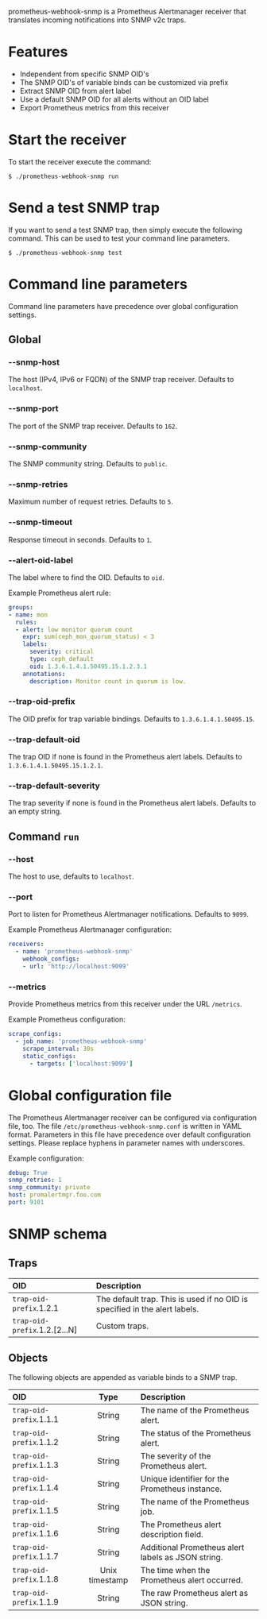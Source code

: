 prometheus-webhook-snmp is a Prometheus Alertmanager receiver that translates incoming notifications into SNMP v2c traps.

# Features

- Independent from specific SNMP OID's
- The SNMP OID's of variable binds can be customized via prefix
- Extract SNMP OID from alert label
- Use a default SNMP OID for all alerts without an OID label
- Export Prometheus metrics from this receiver

# Start the receiver

To start the receiver execute the command:

    $ ./prometheus-webhook-snmp run

# Send a test SNMP trap

If you want to send a test SNMP trap, then simply execute the following command. This can be used to test your command line parameters.

    $ ./prometheus-webhook-snmp test

# Command line parameters
Command line parameters have precedence over global configuration settings.

## Global

### --snmp-host
The host (IPv4, IPv6 or FQDN) of the SNMP trap receiver. Defaults to ``localhost``.

### --snmp-port
The port of the SNMP trap receiver. Defaults to ``162``.

### --snmp-community
The SNMP community string. Defaults to ``public``.

### --snmp-retries
Maximum number of request retries. Defaults to ``5``.

### --snmp-timeout
Response timeout in seconds. Defaults to ``1``.

### --alert-oid-label
The label where to find the OID. Defaults to ``oid``.

Example Prometheus alert rule:

```yaml
groups:
- name: mon
  rules:
  - alert: low monitor quorum count
    expr: sum(ceph_mon_quorum_status) < 3
    labels:
      severity: critical
      type: ceph_default
      oid: 1.3.6.1.4.1.50495.15.1.2.3.1
    annotations:
      description: Monitor count in quorum is low.
```

### --trap-oid-prefix
The OID prefix for trap variable bindings. Defaults to ``1.3.6.1.4.1.50495.15``.

### --trap-default-oid
The trap OID if none is found in the Prometheus alert labels. Defaults to ``1.3.6.1.4.1.50495.15.1.2.1``.

### --trap-default-severity
The trap severity if none is found in the Prometheus alert labels. Defaults to an empty string.

## Command ``run``

### --host
The host to use, defaults to ``localhost``.

### --port
Port to listen for Prometheus Alertmanager notifications. Defaults to ``9099``.

Example Prometheus Alertmanager configuration:

```yaml
receivers:
  - name: 'prometheus-webhook-snmp'
    webhook_configs:
    - url: 'http://localhost:9099'
```

### --metrics
Provide Prometheus metrics from this receiver under the URL ``/metrics``.

Example Prometheus configuration:

```yaml
scrape_configs:
  - job_name: 'prometheus-webhook-snmp'
    scrape_interval: 30s
    static_configs:
      - targets: ['localhost:9099']
```

# Global configuration file
The Prometheus Alertmanager receiver can be configured via configuration file, too. The file ``/etc/prometheus-webhook-snmp.conf`` is written in YAML format. Parameters in this file have precedence over default configuration settings. Please replace hyphens in parameter names with underscores.

Example configuration:

```yaml
debug: True
snmp_retries: 1
snmp_community: private
host: promalertmgr.foo.com
port: 9101
```

# SNMP schema

## Traps

| OID | Description |
| :--- | :--- |
| ``trap-oid-prefix``.1.2.1 | The default trap. This is used if no OID is specified in the alert labels. |
| ``trap-oid-prefix``.1.2.[2...N] | Custom traps. |

## Objects

The following objects are appended as variable binds to a SNMP trap.

| OID | Type | Description |
| :--- | :---: | :--- |
| ``trap-oid-prefix``.1.1.1 | String | The name of the Prometheus alert. |
| ``trap-oid-prefix``.1.1.2 | String | The status of the Prometheus alert. |
| ``trap-oid-prefix``.1.1.3 | String | The severity of the Prometheus alert. |
| ``trap-oid-prefix``.1.1.4 | String | Unique identifier for the Prometheus instance. |
| ``trap-oid-prefix``.1.1.5 | String | The name of the Prometheus job. |
| ``trap-oid-prefix``.1.1.6 | String | The Prometheus alert description field. |
| ``trap-oid-prefix``.1.1.7 | String | Additional Prometheus alert labels as JSON string. |
| ``trap-oid-prefix``.1.1.8 | Unix timestamp | The time when the Prometheus alert occurred. |
| ``trap-oid-prefix``.1.1.9 | String | The raw Prometheus alert as JSON string. |
